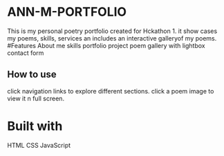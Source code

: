 # ANN-M-PORTFOLIO
This is my personal poetry portfolio created for Hckathon 1. it show cases my poems, skills, services an includes an interactive galleryof my poems.
#Features
About me
skills
portfolio project
poem gallery with lightbox
contact form

## How to use
click navigation links to explore different sections. click a poem image to view it n full screen.

# Built with
HTML
CSS
JavaScript
